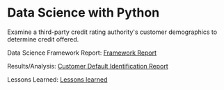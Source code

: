 # Data Science with Python
Examine a third-party credit rating authority's customer demographics to determine credit offered.

Data Science Framework Report: <a href="https://github.com/GSJv2-1/Data-Science-with-Python/blob/main/C2T1_GJ/Grant_J_C2T1.pptx">Framework Report</a>

Results/Analysis: <a href="https://github.com/GSJv2-1/Data-Science-with-Python/blob/main/C2T3_GJ/Customer%20Default%20Identification%20Report%20.docx">Customer Default Identification Report</a>

Lessons Learned: <a href="https://github.com/GSJv2-1/Data-Science-with-Python/blob/main/C2T2_GJ/Grant_J_Lessons_Learned_C2T2.docx">Lessons learned</a>
